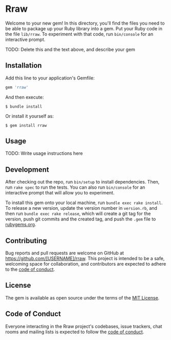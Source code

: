 # Rraw

Welcome to your new gem! In this directory, you'll find the files you need to be able to package up your Ruby library into a gem. Put your Ruby code in the file `lib/rraw`. To experiment with that code, run `bin/console` for an interactive prompt.

TODO: Delete this and the text above, and describe your gem

## Installation

Add this line to your application's Gemfile:

```ruby
gem 'rraw'
```

And then execute:

    $ bundle install

Or install it yourself as:

    $ gem install rraw

## Usage

TODO: Write usage instructions here

## Development

After checking out the repo, run `bin/setup` to install dependencies. Then, run `rake spec` to run the tests. You can also run `bin/console` for an interactive prompt that will allow you to experiment.

To install this gem onto your local machine, run `bundle exec rake install`. To release a new version, update the version number in `version.rb`, and then run `bundle exec rake release`, which will create a git tag for the version, push git commits and the created tag, and push the `.gem` file to [rubygems.org](https://rubygems.org).

## Contributing

Bug reports and pull requests are welcome on GitHub at https://github.com/[USERNAME]/rraw. This project is intended to be a safe, welcoming space for collaboration, and contributors are expected to adhere to the [code of conduct](https://github.com/[USERNAME]/rraw/blob/master/CODE_OF_CONDUCT.md).

## License

The gem is available as open source under the terms of the [MIT License](https://opensource.org/licenses/MIT).

## Code of Conduct

Everyone interacting in the Rraw project's codebases, issue trackers, chat rooms and mailing lists is expected to follow the [code of conduct](https://github.com/[USERNAME]/rraw/blob/master/CODE_OF_CONDUCT.md).
